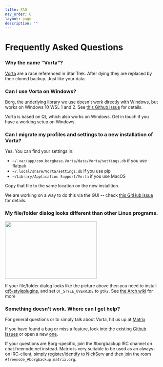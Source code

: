 ```yaml
---
title: FAQ
nav_order: 6
layout: page
description: ""
---
```


# Frequently Asked Questions

### Why the name "Vorta"?

[Vorta](http://memory-alpha.wikia.com/wiki/Vorta) are a race referenced in Star Trek. After dying they are replaced by their cloned backup. Just like your data.

### Can I use Vorta on Windows?

Borg, the underlying library we use doesn't work directly with Windows, but works on Windows 10 WSL 1 and 2. See [this Github issue](https://github.com/borgbackup/borg/issues/4466) for details.

Vorta is based on Qt, which also works on Windows. Get in touch if you have a working setup on Windows.

### Can I migrate my profiles and settings to a new installation of Vorta?

Yes. You can find your settings in:

- `~/.var/app/com.borgbase.Vorta/data/Vorta/settings.db` if you use flatpak
- `~/.local/share/Vorta/settings.db` if you use pip
- `~/Library/Application Support/Vorta` if you use MacOS

Copy that file to the same location on the new installtion.

We are working on a way to do this via the GUI -- check [this GitHub issue](https://github.com/borgbase/vorta/issues/462) for details.

### My file/folder dialog looks different than other Linux programs.

<img src="/assets/images/vorta/qt_default_dialog.png" alt="" width="300" height="188" />

If your file/folder dialog looks like the picture above then you need to install [qt5-styleplugins](https://repology.org/project/qt5-styleplugins/versions), and set `QT_STYLE_OVERRIDE` to `gtk2`. See [the Arch wiki](https://wiki.archlinux.org/index.php/Uniform_look_for_Qt_and_GTK_applications) for more

### Something doesn't work. Where can I get help?

For general questions or to simply talk about Vorta, hit us up at [Matrix](https://matrix.to/#/#vorta:matrix.org)

If you have found a bug or miss a feature, look into the existing [Github issues](https://github.com/borgbase/vorta/issues) or open a new [one](https://github.com/borgbase/vorta/issues/new/choose).

If your questions are Borg-specific, join the #borgbackup IRC channel on chat.freenode.net instead. Matrix is very suitable to be used as an always-on IRC-client, simply [register/identify to NickServ](https://github.com/matrix-org/matrix-appservice-irc/wiki/End-user-FAQ#how-do-i-registeridentify-to-nickserv) and then join the room `#freenode_#borgbackup:matrix.org`.
